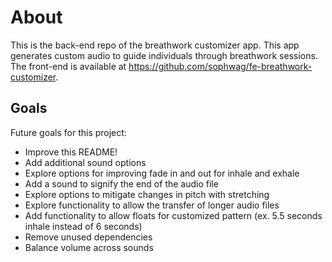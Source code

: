 # About

This is the back-end repo of the breathwork customizer app. This app generates custom audio to guide individuals through breathwork sessions. The front-end is available at https://github.com/sophwag/fe-breathwork-customizer.

## Goals

Future goals for this project:

- Improve this README!
- Add additional sound options
- Explore options for improving fade in and out for inhale and exhale
- Add a sound to signify the end of the audio file
- Explore options to mitigate changes in pitch with stretching
- Explore functionality to allow the transfer of longer audio files
- Add functionality to allow floats for customized pattern (ex. 5.5 seconds inhale instead of 6 seconds)
- Remove unused dependencies
- Balance volume across sounds
